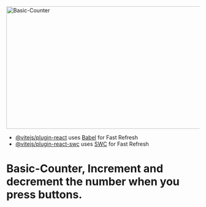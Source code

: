 <img src="https://socialify.git.ci/Thobani660/Basic-Counter/image?language=1&owner=1&name=1&stargazers=1&theme=Light" alt="Basic-Counter" width="640" height="320" />

- [@vitejs/plugin-react](https://github.com/vitejs/vite-plugin-react/blob/main/packages/plugin-react/README.md) uses [Babel](https://babeljs.io/) for Fast Refresh
- [@vitejs/plugin-react-swc](https://github.com/vitejs/vite-plugin-react-swc) uses [SWC](https://swc.rs/) for Fast Refresh
# Basic-Counter, Increment and decrement the number when you press buttons.
